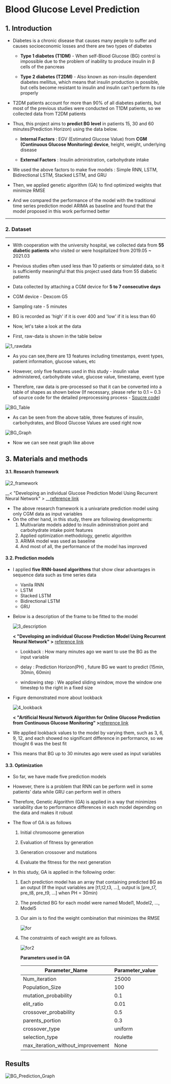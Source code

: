 # Blood Glucose Level Prediction 

## 1. Introduction

- Diabetes is a chronic disease that causes many people to suffer and causes socioeconomic losses and there are two types of diabetes

  - __Type 1 diabetes (T1DM)__ - When self-Blood Glucose (BG) control is impossible due to the problem of inability to produce insulin in β cells of the pancreas

  - __Type 2 diabetes (T2DM)__ - Also known as non-insulin dependent diabetes mellitus, which means that insulin production is possible, but cells become resistant to insulin and insulin can't perform its role properly

    

- T2DM patients account for more than 90% of all diabetes patients, but most of the previous studies were conducted on T1DM patients, so we collected data from T2DM patients



- Thus, this project aims to __predict BG level__ in patients 15, 30 and 60 minutes(Prediction Horizon) using the data below.
  - __Internal Factors__ : EGV (Estimated Glucose Value) from __CGM (Continuous Glucose Monitoring) device__, height, weight, underlying disease
  
  - __External Factors__ : Insulin administration, carbohydrate intake
  
    

- We used the above factors to make five models : Simple RNN, LSTM, Bidirectional LSTM, Stacked LSTM, and GRU 
- Then, we applied genetic algorithm (GA) to find optimized weights that minimize RMSE
- And we compared the performance of the model with the traditional time series prediction model ARIMA as baseline and found that the model proposed in this work performed better 

---

### 2. Dataset 

---

- With cooperation with the university hospital, we collected data from __55 diabetic patients__ who visited or were hospitalized from 2019.05 ~ 2021.03

- Previous studies often used less than 10 patients or simulated data, so it is sufficiently meaningful that this project used data from 55 diabetic patients

- Data collected by attaching a CGM device for __5 to 7 consecutive days__

- CGM device - Dexcom G5

- Sampling rate - 5 minutes 

- BG is recorded as 'high' if it is over 400 and 'low' if it is less than 60

  

- Now, let's take a look at the data
- First, raw-data is shown in the table below



![1_rawdata](https://user-images.githubusercontent.com/52738769/113534504-e4101d00-960b-11eb-89a1-b612a89cb5de.PNG)



- As you can see,there are 13 features including timestamps, event types, patient information, glucose values, etc

- However, only five features used in this study - insulin value administered, carbohydrate value, glucose value, timestamp, event type

  

- Therefore, raw data is pre-processed so that it can be converted into a table of shapes as shown below (If necessary, please refer to 0.1 ~ 0.3 of source code for the detailed preprocessing process - [Soucre code](/Models_GA.ipynb))

![BG_Table](https://user-images.githubusercontent.com/52738769/106373392-42c2db80-63bc-11eb-8b64-fea27e8b1a6f.PNG)

- As can be seen from the above table, three features of insulin, carbohydrates, and Blood Glucose Values are used right now

![BG_Graph](https://user-images.githubusercontent.com/52738769/106373417-a3521880-63bc-11eb-9b5e-424a5504fb78.PNG)

- Now we can see neat graph like above

## 3. Materials and methods 

#### 3.1. Research framework

![2_framework](https://user-images.githubusercontent.com/52738769/113535952-c9d83e00-960f-11eb-8ad5-4d8cec4f6726.PNG)

__< "Developing an individual Glucose Prediction Model Using Recurrent Neural Network" > __[reference link](https://www.mdpi.com/1424-8220/20/22/6460)

- The above research framework is a univariate prediction model using only CGM data as input variables
- On the other hand, in this study, there are following developments:
  1. Multivariate models added to insulin administration point and carbohydrate intake point features 
  2. Applied optimization methodology, genetic algorithm
  3. ARIMA model was used as baseline
  4. And most of all, the performance of the model has improved

#### 3.2. Prediction models

- I applied __five RNN-based algorithms__ that show clear advantages in sequence data such as time series data
  
  - Vanila RNN 
  - LSTM
  - Stacked LSTM
  - Bidirectional LSTM
  - GRU
  
- Below is a description of the frame to be fitted to the model 

  ![3_description](https://user-images.githubusercontent.com/52738769/113537698-5dac0900-9614-11eb-83f1-7ac5a6d0f3a9.PNG)

   __< "Developing an individual Glucose Prediction Model Using Recurrent Neural Network" >__ [reference link](https://www.mdpi.com/1424-8220/20/22/6460)

  - Lookback : How many minutes ago we want to use the BG as the input variable

  - delay : Prediction Horizon(PH) , future BG we want to predict (15min, 30min, 60min)

  - windowing step : We applied sliding window, move the window one timestep to the right in a fixed size 

    

- Figure demonstrated more about lookback 

  ![4_lookback](https://user-images.githubusercontent.com/52738769/113538473-5128b000-9616-11eb-994c-fd4f020d2f70.PNG)

  __< "Artificial Neural Network Algorithm for Online Glucose Prediction from Continuous Glucose Monitoring" >__[reference link](https://doi.org/10.1089/dia.2009.0076)

- We applied lookback values to the model by varying them, such as 3, 6, 9, 12, and each showed no significant difference in performance, so we thought 6 was the best fit

- This means that BG up to 30 minutes ago were used as input variables 



#### 3.3. Optimization

- So far, we have made five prediction models

- However, there is a problem that RNN can be perform well in some patients' data while GRU can perform well in others

- Therefore, Genetic Algorithm (GA) is applied in a way that minimizes variability due to performance differences in each model depending on the data and makes it robust

  

- The flow of GA is as follows 

  1. Initial chromosome generation 

  2. Evaluation of fitness by generation 

  3. Generation crossover and mutations 

  4. Evaluate the fitness for the next generation 

     

- In this study, GA is applied in the following order: 

  1. Each prediction model has an array that containing predicted BG as an output (If the input variables are [t1,t2,t3, ...], output is [pre_t7, pre_t8, pre_t9, ...] when PH = 30min)

  2. The predicted BG for each model were named Model1, Model2, ..., Model5

  3. Our aim is to find the weight combination that minimizes the RMSE 

     

     ![for](https://user-images.githubusercontent.com/52738769/113544736-d5cdfb00-9623-11eb-948c-926b4294a925.png)

  4. The constraints of each weight are as follows. 

     

     ![for2](https://user-images.githubusercontent.com/52738769/113544779-ea11f800-9623-11eb-9c49-92ccd70a9a3e.png)

     

     __Parameters used in GA__

     | Parameter_Name                    | Parameter_value |
     | --------------------------------- | --------------- |
     | Num_iteration                     | 25000           |
     | Population_Size                   | 100             |
     | mutation_probability              | 0.1             |
     | elit_ratio                        | 0.01            |
     | crossover_probability             | 0.5             |
     | parents_portion                   | 0.3             |
     | crossover_type                    | uniform         |
     | selection_type                    | roulette        |
     | max_iteration_without_improvement | None            |



## Results

![BG_Prediction_Graph](https://user-images.githubusercontent.com/52738769/106373572-35a6ec00-63be-11eb-82a0-9d7fd53344ee.PNG)
